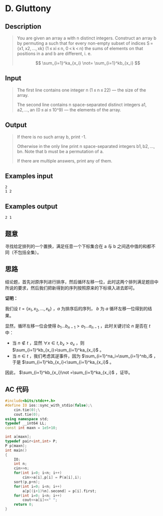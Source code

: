 # D. Gluttony

## **Description**

> You are given an array a with n distinct integers. Construct an array b by permuting a such that for every non-empty subset of indices S = {x1, x2, ..., xk} (1 ≤ xi ≤ n, 0 < k < n) the sums of elements on that positions in a and b are different, i. e.
>
> $$
> \sum_{i=1}^ka_{x_i} \not= \sum_{i=1}^kb_{x_i}
> $$
>



## **Input**

> The first line contains one integer n (1 ≤ n ≤ 22) — the size of the array.
>
> The second line contains n space-separated distinct integers a1, a2, ..., an (0 ≤ ai ≤ 10^9) — the elements of the array.



## **Output**

> If there is no such array b, print -1.
>
> Otherwise in the only line print n space-separated integers b1, b2, ..., bn. Note that b must be a permutation of a.
>
> If there are multiple answers, print any of them.



## **Examples input**

    2
    1 2



## **Examples output**

    2 1



## **题意**

寻找给定排列的一个置换，满足任意一个下标集合在 a 与 b 之间选中值的和都不同（不包括全集）。



## **思路**

结论题，首先对原序列进行排序，然后循环左移一位，此时这两个排列满足题目中所说的要求，然后我们把新得到的序列按照原来的下标填入进去即可。

**证明：**

我们设 $t=\{x_1,x_2,\dots,x_k\}$ ，$a$ 为排序后的序列， $b$ 为 $a$ 循环左移一位得到的结果。

显然，循环左移一位会使得 $b_1...b_{n-1}>a_1...a_{n-1}$ ，此时关键讨论 $n$ 是否在 $t$ 中：

- 当 $n \not\in t$ ，显然 $\forall x \in t,b_x>a_x$ ，则 $\sum_{i=1}^kb_{x_i}>\sum_{i=1}^ka_{x_i}$ 。
- 当 $n \in t$ ，我们考虑其逆事件，因为 $\sum_{i=1}^na_i=\sum_{i=1}^nb_i$ ，于是 $\sum_{i=1}^kb_{x_i}<\sum_{i=1}^ka_{x_i}$ 。

因此， $\sum_{i=1}^kb_{x_i}\not =\sum_{i=1}^ka_{x_i}$ ，证毕。



## **AC 代码**

```cpp
#include<bits/stdc++.h>
#define IO ios::sync_with_stdio(false);\
    cin.tie(0);\
    cout.tie(0);
using namespace std;
typedef __int64 LL;
const int maxn = 1e5+10;

int a[maxn];
typedef pair<int,int> P;
P p[maxn];
int main()
{
    IO;
    int n;
    cin>>n;
    for(int i=0; i<n; i++)
        cin>>a[i],p[i] = P(a[i],i);
    sort(p,p+n);
    for(int i=0; i<n; i++)
        a[p[(i+1)%n].second] = p[i].first;
    for(int i=0; i<n; i++)
        cout<<a[i]<<" ";
    return 0;
}
```


